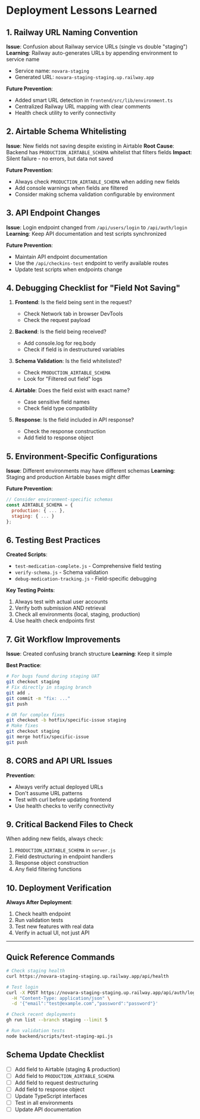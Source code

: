 # Deployment Lessons Learned

## 1. Railway URL Naming Convention
**Issue**: Confusion about Railway service URLs (single vs double "staging")
**Learning**: Railway auto-generates URLs by appending environment to service name
- Service name: `novara-staging`
- Generated URL: `novara-staging-staging.up.railway.app`

**Future Prevention**:
- Added smart URL detection in `frontend/src/lib/environment.ts`
- Centralized Railway URL mapping with clear comments
- Health check utility to verify connectivity

## 2. Airtable Schema Whitelisting
**Issue**: New fields not saving despite existing in Airtable
**Root Cause**: Backend has `PRODUCTION_AIRTABLE_SCHEMA` whitelist that filters fields
**Impact**: Silent failure - no errors, but data not saved

**Future Prevention**:
- Always check `PRODUCTION_AIRTABLE_SCHEMA` when adding new fields
- Add console warnings when fields are filtered
- Consider making schema validation configurable by environment

## 3. API Endpoint Changes
**Issue**: Login endpoint changed from `/api/users/login` to `/api/auth/login`
**Learning**: Keep API documentation and test scripts synchronized

**Future Prevention**:
- Maintain API endpoint documentation
- Use the `/api/checkins-test` endpoint to verify available routes
- Update test scripts when endpoints change

## 4. Debugging Checklist for "Field Not Saving"

1. **Frontend**: Is the field being sent in the request?
   - Check Network tab in browser DevTools
   - Check the request payload

2. **Backend**: Is the field being received?
   - Add console.log for req.body
   - Check if field is in destructured variables

3. **Schema Validation**: Is the field whitelisted?
   - Check `PRODUCTION_AIRTABLE_SCHEMA`
   - Look for "Filtered out field" logs

4. **Airtable**: Does the field exist with exact name?
   - Case sensitive field names
   - Check field type compatibility

5. **Response**: Is the field included in API response?
   - Check the response construction
   - Add field to response object

## 5. Environment-Specific Configurations

**Issue**: Different environments may have different schemas
**Learning**: Staging and production Airtable bases might differ

**Future Prevention**:
```javascript
// Consider environment-specific schemas
const AIRTABLE_SCHEMA = {
  production: { ... },
  staging: { ... }
};
```

## 6. Testing Best Practices

**Created Scripts**:
- `test-medication-complete.js` - Comprehensive field testing
- `verify-schema.js` - Schema validation
- `debug-medication-tracking.js` - Field-specific debugging

**Key Testing Points**:
1. Always test with actual user accounts
2. Verify both submission AND retrieval
3. Check all environments (local, staging, production)
4. Use health check endpoints first

## 7. Git Workflow Improvements

**Issue**: Created confusing branch structure
**Learning**: Keep it simple

**Best Practice**:
```bash
# For bugs found during staging UAT
git checkout staging
# Fix directly in staging branch
git add .
git commit -m "fix: ..."
git push

# OR for complex fixes
git checkout -b hotfix/specific-issue staging
# Make fixes
git checkout staging
git merge hotfix/specific-issue
git push
```

## 8. CORS and API URL Issues

**Prevention**:
- Always verify actual deployed URLs
- Don't assume URL patterns
- Test with curl before updating frontend
- Use health checks to verify connectivity

## 9. Critical Backend Files to Check

When adding new fields, always check:
1. `PRODUCTION_AIRTABLE_SCHEMA` in `server.js`
2. Field destructuring in endpoint handlers
3. Response object construction
4. Any field filtering functions

## 10. Deployment Verification

**Always After Deployment**:
1. Check health endpoint
2. Run validation tests
3. Test new features with real data
4. Verify in actual UI, not just API

---

## Quick Reference Commands

```bash
# Check staging health
curl https://novara-staging-staging.up.railway.app/api/health

# Test login
curl -X POST https://novara-staging-staging.up.railway.app/api/auth/login \
  -H "Content-Type: application/json" \
  -d '{"email":"test@example.com","password":"password"}'

# Check recent deployments
gh run list --branch staging --limit 5

# Run validation tests
node backend/scripts/test-staging-api.js
```

## Schema Update Checklist

- [ ] Add field to Airtable (staging & production)
- [ ] Add field to `PRODUCTION_AIRTABLE_SCHEMA`
- [ ] Add field to request destructuring
- [ ] Add field to response object
- [ ] Update TypeScript interfaces
- [ ] Test in all environments
- [ ] Update API documentation